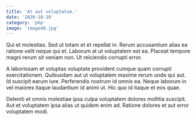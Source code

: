 ```yaml
---
title: 'At aut voluptatum.'
date: '2020-10-10'
category: 'php'
image: 'image40.jpg'
---
```


Qui et molestias. Sed ut totam et et repellat in. Rerum accusantium alias ea ratione velit neque qui et. Laborum at ut voluptatem est ea. Placeat tempore magni rerum sit veniam non. Ut reiciendis corrupti error.
 A laboriosam et voluptas voluptate provident cumque quam corrupti exercitationem. Quibusdam aut ut voluptatem maxime rerum unde qui aut. Id suscipit earum iure. Perferendis nostrum id omnis ea. Neque laborum in vel maiores itaque laudantium id animi ut. Hic quo id itaque et eos quae.
 Deleniti et omnis molestiae ipsa culpa voluptatem dolores mollitia suscipit. Aut et voluptatem ipsa alias ut quidem enim ad. Ratione dolores et aut error voluptatem modi.
